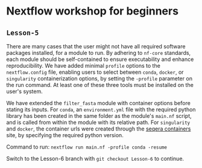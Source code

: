 # Nextflow workshop for beginners

## `Lesson-5`
There are many cases that the user might not have all required software packages installed, for a module to run.
By adhering to `nf-core` standards, each module should be self-contained to ensure executability and enhance reproducibility.
We have added minimal `profile` options to the `nextflow.config` file, enabling users to select between `conda`, `docker`, or `singularity` containerization options, by setting the `-profile` parameter on the run command. At least one of these three tools must be installed on the user's system.

We have extended the `filter_fasta` module with container options before stating its inputs.
For `conda`, an `environment.yml` file with the required python library has been created in the same folder as the module's `main.nf` script, and is called from within the module with its relative path.
For `singularity` and `docker`, the container urls were created through the [seqera containers](https://seqera.io/containers/) site, by specifying the required python version.

Command to run: `nextflow run main.nf -profile conda -resume`

Switch to the Lesson-6 branch with `git checkout Lesson-6` to continue.

